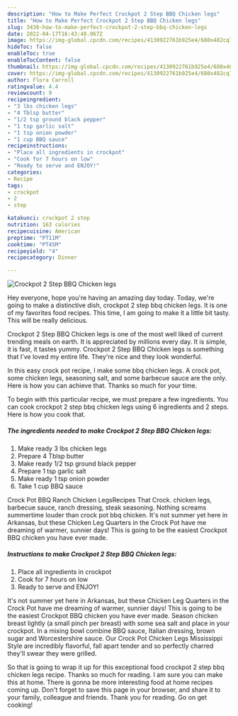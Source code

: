 ```yaml
---
description: "How to Make Perfect Crockpot 2 Step BBQ Chicken legs"
title: "How to Make Perfect Crockpot 2 Step BBQ Chicken legs"
slug: 3438-how-to-make-perfect-crockpot-2-step-bbq-chicken-legs
date: 2022-04-17T16:43:48.067Z
image: https://img-global.cpcdn.com/recipes/4130922761b925e4/680x482cq70/crockpot-2-step-bbq-chicken-legs-recipe-main-photo.jpg
hideToc: false
enableToc: true
enableTocContent: false
thumbnail: https://img-global.cpcdn.com/recipes/4130922761b925e4/680x482cq70/crockpot-2-step-bbq-chicken-legs-recipe-main-photo.jpg
cover: https://img-global.cpcdn.com/recipes/4130922761b925e4/680x482cq70/crockpot-2-step-bbq-chicken-legs-recipe-main-photo.jpg
author: Flora Carroll
ratingvalue: 4.4
reviewcount: 9
recipeingredient:
- "3 lbs chicken legs"
- "4 Tblsp butter"
- "1/2 tsp ground black pepper"
- "1 tsp garlic salt"
- "1 tsp onion powder"
- "1 cup BBQ sauce"
recipeinstructions:
- "Place all ingredients in crockpot"
- "Cook for 7 hours on low"
- "Ready to serve and ENJOY!"
categories:
- Recipe
tags:
- crockpot
- 2
- step

katakunci: crockpot 2 step 
nutrition: 163 calories
recipecuisine: American
preptime: "PT11M"
cooktime: "PT45M"
recipeyield: "4"
recipecategory: Dinner

---
```



![Crockpot 2 Step BBQ Chicken legs](https://img-global.cpcdn.com/recipes/4130922761b925e4/680x482cq70/crockpot-2-step-bbq-chicken-legs-recipe-main-photo.jpg)

Hey everyone, hope you're having an amazing day today. Today, we're going to make a distinctive dish, crockpot 2 step bbq chicken legs. It is one of my favorites food recipes. This time, I am going to make it a little bit tasty. This will be really delicious.

Crockpot 2 Step BBQ Chicken legs is one of the most well liked of current trending meals on earth. It is appreciated by millions every day. It is simple, it is fast, it tastes yummy. Crockpot 2 Step BBQ Chicken legs is something that I've loved my entire life. They're nice and they look wonderful.

In this easy crock pot recipe, I make some bbq chicken legs. A crock pot, some chicken legs, seasoning salt, and some barbecue sauce are the only. Here is how you can achieve that. Thanks so much for your time.


To begin with this particular recipe, we must prepare a few ingredients. You can cook crockpot 2 step bbq chicken legs using 6 ingredients and 2 steps. Here is how you cook that.

<!--inarticleads1-->

##### The ingredients needed to make Crockpot 2 Step BBQ Chicken legs:

1. Make ready 3 lbs chicken legs
1. Prepare 4 Tblsp butter
1. Make ready 1/2 tsp ground black pepper
1. Prepare 1 tsp garlic salt
1. Make ready 1 tsp onion powder
1. Take 1 cup BBQ sauce


Crock Pot BBQ Ranch Chicken LegsRecipes That Crock. chicken legs, barbecue sauce, ranch dressing, steak seasoning. Nothing screams summertime louder than crock pot bbq chicken. It&#39;s not summer yet here in Arkansas, but these Chicken Leg Quarters in the Crock Pot have me dreaming of warmer, sunnier days! This is going to be the easiest Crockpot BBQ chicken you have ever made. 

<!--inarticleads2-->

##### Instructions to make Crockpot 2 Step BBQ Chicken legs:

1. Place all ingredients in crockpot
1. Cook for 7 hours on low
1. Ready to serve and ENJOY!

It&#39;s not summer yet here in Arkansas, but these Chicken Leg Quarters in the Crock Pot have me dreaming of warmer, sunnier days! This is going to be the easiest Crockpot BBQ chicken you have ever made. Season chicken breast lightly (a small pinch per breast) with some sea salt and place in your crockpot. In a mixing bowl combine BBQ sauce, Italian dressing, brown sugar and Worcestershire sauce. Our Crock Pot Chicken Legs Mississippi Style are incredibly flavorful, fall apart tender and so perfectly charred they&#39;ll swear they were grilled. 

So that is going to wrap it up for this exceptional food crockpot 2 step bbq chicken legs recipe. Thanks so much for reading. I am sure you can make this at home. There is gonna be more interesting food at home recipes coming up. Don't forget to save this page in your browser, and share it to your family, colleague and friends. Thank you for reading. Go on get cooking!
